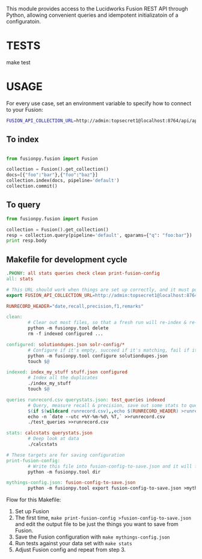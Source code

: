 This module provides access to the Lucidworks Fusion REST API
through Python, allowing convenient queries and idempotent
initializatoin of a configuratoin.

# TESTS
  make test

# USAGE
For every use case, set an environment variable to specify how to connect to your Fusion:

```bash
FUSION_API_COLLECTION_URL=http://admin:topsecret1@localhost:8764/api/apollo/collections/mythings
```

## To index
```python

from fusionpy.fusion import Fusion

collection = Fusion().get_collection()
docs=[{"foo":"bar"},{"foo":"baz"}]
collection.index(docs, pipeline='default')
collection.commit()
```

## To query
```python
from fusionpy.fusion import Fusion

collection = Fusion().get_collection()
resp = collection.query(pipeline='default', qparams={"q": "foo:bar"})
print resp.body
```

## Makefile for development cycle
```Makefile
.PHONY: all stats queries check clean print-fusion-config
all: stats

# This URL should work when things are set up correctly, and it must point to the collection.
export FUSION_API_COLLECTION_URL=http://admin:topsecret1@localhost:8764/api/apollo/collections/mythings

RUNRECORD_HEADER="date,recall,precision,f1,remarks"

clean:
        # Clear out most files, so that a fresh run will re-index & re-query
        python -m fusionpy.tool delete
        rm -f indexed configured ...  

configured: solutiondupes.json solr-config/*
        # Configure if it's empty, succeed if it's matching, fail if it's mismatching
        python -m fusionpy.tool configure solutiondupes.json
        touch $@

indexed: index_my_stuff stuff.json configured
        # Index all the duplicates
        ./index_my_stuff
        touch $@

queries runrecord.csv querystats.json: test_queries indexed
        # Query, measure recall & precision, save out some stats to querystats.json
        $(if $(wildcard runrecord.csv),,echo $(RUNRECORD_HEADER) >runrecord.csv)
        echo -n `date --utc +%Y-%m-%d\ %T,` >>runrecord.csv
        ./test_queries >>runrecord.csv

stats: calcstats querystats.json
        # Deep look at data
        ./calcstats

# These targets are for saving configuration 
print-fusion-config:
        # Write this file into fusion-config-to-save.json and it will feed into the export-fusion-config target
        python -m fusionpy.tool dir

mythings-config.json: fusion-config-to-save.json
        python -m fusionpy.tool export fusion-config-to-save.json >mythings-config.json

```

Flow for this Makefile:

1. Set up Fusion
2. The first time, `make print-fusion-config >fusion-config-to-save.json` and edit the output file to be just the things you want to save from Fusion.  
3. Save the Fusion configuration with `make mythings-config.json`
4. Run tests against your data set with `make stats`
5. Adjust Fusion config and repeat from step 3.
